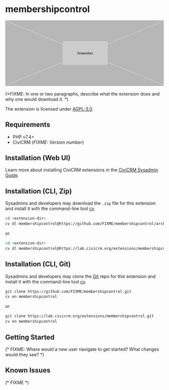 # membershipcontrol

![Screenshot](/images/screenshot.png)

(*FIXME: In one or two paragraphs, describe what the extension does and why one would download it. *)

The extension is licensed under [AGPL-3.0](LICENSE.txt).

## Requirements

* PHP v7.4+
* CiviCRM (*FIXME: Version number*)

## Installation (Web UI)

Learn more about installing CiviCRM extensions in the [CiviCRM Sysadmin Guide](https://docs.civicrm.org/sysadmin/en/latest/customize/extensions/).

## Installation (CLI, Zip)

Sysadmins and developers may download the `.zip` file for this extension and
install it with the command-line tool [cv](https://github.com/civicrm/cv).

```bash
cd <extension-dir>
cv dl membershipcontrol@https://github.com/FIXME/membershipcontrol/archive/master.zip
```
or
```bash
cd <extension-dir>
cv dl membershipcontrol@https://lab.civicrm.org/extensions/membershipcontrol/-/archive/main/membershipcontrol-main.zip
```

## Installation (CLI, Git)

Sysadmins and developers may clone the [Git](https://en.wikipedia.org/wiki/Git) repo for this extension and
install it with the command-line tool [cv](https://github.com/civicrm/cv).

```bash
git clone https://github.com/FIXME/membershipcontrol.git
cv en membershipcontrol
```
or
```bash
git clone https://lab.civicrm.org/extensions/membershipcontrol.git
cv en membershipcontrol
```

## Getting Started

(* FIXME: Where would a new user navigate to get started? What changes would they see? *)

## Known Issues

(* FIXME *)
